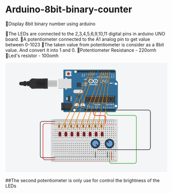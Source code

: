 # Arduino-8bit-binary-counter
:red_circle:Display 8bit binary number using arduino

:small_blue_diamond:The LEDs are connected to the 2,3,4,5,6,9,10,11 digital pins in arduino UNO board.
:small_blue_diamond:A potentiometer connected to the A1 analog pin to get value between 0-1023
:small_blue_diamond:The taken value from potentiometer is consider as a 8bit value. And convert it into 1 and 0. 
:small_blue_diamond:Potentiometer Resistance - 220omh
:small_blue_diamond:Led's resistor - 100omh

![sample diagram](https://github.com/ManulMax/Arduino-8bit-binary-counter/blob/main/Screenshot%20from%202021-02-11%2017-12-12.png)

##The second potentiometer is only use for control the brightness of the LEDs
